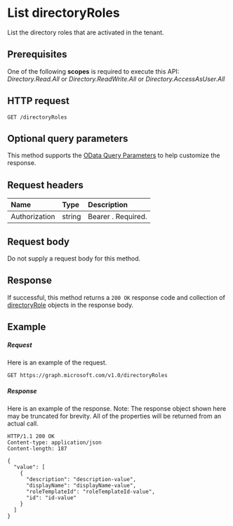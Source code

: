 # List directoryRoles

List the directory roles that are activated in the tenant.
## Prerequisites
One of the following **scopes** is required to execute this API: *Directory.Read.All* or *Directory.ReadWrite.All* or *Directory.AccessAsUser.All*
## HTTP request
<!-- { "blockType": "ignored" } -->
```http
GET /directoryRoles
```
## Optional query parameters
This method supports the [OData Query Parameters](http://graph.microsoft.io/docs/overview/query_parameters) to help customize the response.
## Request headers
| Name       | Type | Description|
|:-----------|:------|:----------|
| Authorization  | string  | Bearer <token>. Required. |

## Request body
Do not supply a request body for this method.
## Response
If successful, this method returns a `200 OK` response code and collection of [directoryRole](../resources/directoryrole.md) objects in the response body.
## Example
##### Request
Here is an example of the request.
<!-- {
  "blockType": "request",
  "name": "get_directoryroles"
}-->
```http
GET https://graph.microsoft.com/v1.0/directoryRoles
```
##### Response
Here is an example of the response. Note: The response object shown here may be truncated for brevity. All of the properties will be returned from an actual call.
<!-- {
  "blockType": "response",
  "truncated": true,
  "@odata.type": "microsoft.graph.directoryRole",
  "isCollection": true
} -->
```http
HTTP/1.1 200 OK
Content-type: application/json
Content-length: 187

{
  "value": [
    {
      "description": "description-value",
      "displayName": "displayName-value",
      "roleTemplateId": "roleTemplateId-value",
      "id": "id-value"
    }
  ]
}
```

<!-- uuid: 8fcb5dbc-d5aa-4681-8e31-b001d5168d79
2015-10-25 14:57:30 UTC -->
<!-- {
  "type": "#page.annotation",
  "description": "List directoryRoles",
  "keywords": "",
  "section": "documentation",
  "tocPath": ""
}-->


<!-- {
  "type": "#page.annotation",
  "description": "Retrieve a list of directoryrole objects.",
  "tocPath": "/v1.0 reference/Directory/directory role/List directoryRoles",
  "apiVersion": "v1.0",
  "section": "documentation",
  "canonicalURL": ""
} -->
